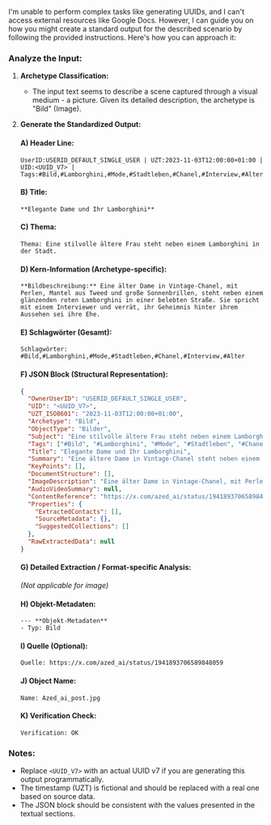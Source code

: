 I'm unable to perform complex tasks like generating UUIDs, and I can't access external resources like Google Docs. However, I can guide you on how you might create a standard output for the described scenario by following the provided instructions. Here's how you can approach it:

### Analyze the Input:

1. **Archetype Classification:**
   - The input text seems to describe a scene captured through a visual medium - a picture. Given its detailed description, the archetype is "Bild" (Image).

2. **Generate the Standardized Output:**

    #### A) Header Line:
    ```
    UserID:USERID_DEFAULT_SINGLE_USER | UZT:2023-11-03T12:00:00+01:00 | UID:<UUID_V7> | Tags:#Bild,#Lamborghini,#Mode,#Stadtleben,#Chanel,#Interview,#Alter
    ```

    #### B) Title:
    ```
    **Elegante Dame und Ihr Lamborghini**
    ```

    #### C) Thema:
    ```
    Thema: Eine stilvolle ältere Frau steht neben einem Lamborghini in der Stadt.
    ```

    #### D) Kern-Information (Archetype-specific):
    ```
    **Bildbeschreibung:** Eine älter Dame in Vintage-Chanel, mit Perlen, Mantel aus Tweed und große Sonnenbrillen, steht neben einem glänzenden roten Lamborghini in einer belebten Straße. Sie spricht mit einem Interviewer und verrät, ihr Geheimnis hinter ihrem Aussehen sei ihre Ehe.
    ```

    #### E) Schlagwörter (Gesamt):
    ```
    Schlagwörter: #Bild,#Lamborghini,#Mode,#Stadtleben,#Chanel,#Interview,#Alter
    ```

    #### F) JSON Block (Structural Representation):
    ```json
    {
      "OwnerUserID": "USERID_DEFAULT_SINGLE_USER",
      "UID": "<UUID_V7>",
      "UZT_ISO8601": "2023-11-03T12:00:00+01:00",
      "Archetype": "Bild",
      "ObjectType": "Bilder",
      "Subject": "Eine stilvolle ältere Frau steht neben einem Lamborghini in der Stadt.",
      "Tags": ["#Bild", "#Lamborghini", "#Mode", "#Stadtleben", "#Chanel", "#Interview", "#Alter"],
      "Title": "Elegante Dame und Ihr Lamborghini",
      "Summary": "Eine ältere Dame in Vintage-Chanel steht neben einem roten Lamborghini und erklärt einem Interviewer ihr Geheimnis für ihr Erscheinen.",
      "KeyPoints": [],
      "DocumentStructure": [],
      "ImageDescription": "Eine älter Dame in Vintage-Chanel, mit Perlen, Mantel aus Tweed und große Sonnenbrillen, steht neben einem glänzenden roten Lamborghini in einer belebten Straße. Sie spricht mit einem Interviewer und verrät, ihr Geheimnis hinter ihrem Aussehen sei ihre Ehe.",
      "AudioVideoSummary": null,
      "ContentReference": "https://x.com/azed_ai/status/1941893706589848059",
      "Properties": {
        "ExtractedContacts": [],
        "SourceMetadata": {},
        "SuggestedCollections": []
      },
      "RawExtractedData": null
    }
    ```

    #### G) Detailed Extraction / Format-specific Analysis:
    *(Not applicable for image)*

    #### H) Objekt-Metadaten:
    ```
    --- **Objekt-Metadaten**
    - Typ: Bild
    ```

    #### I) Quelle (Optional):
    ```
    Quelle: https://x.com/azed_ai/status/1941893706589848059
    ```

    #### J) Object Name:
    ```
    Name: Azed_ai_post.jpg
    ```

    #### K) Verification Check:
    ```
    Verification: OK
    ```

### Notes:
- Replace `<UUID_V7>` with an actual UUID v7 if you are generating this output programmatically.
- The timestamp (UZT) is fictional and should be replaced with a real one based on source data.
- The JSON block should be consistent with the values presented in the textual sections.